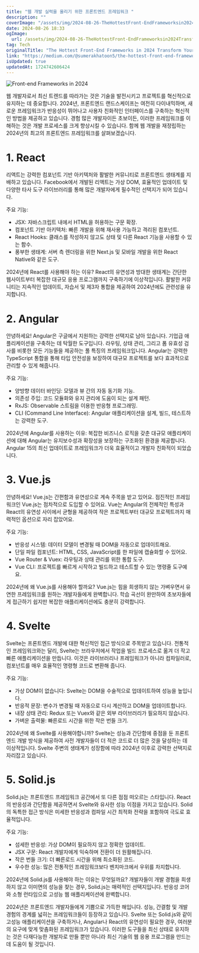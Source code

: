 ```yaml
---
title: "웹 개발 실력을 올리기 위한 프론트엔드 프레임워크 "
description: ""
coverImage: "/assets/img/2024-08-26-TheHottestFront-EndFrameworksin2024TransformYourWebDevelopmentGame_0.png"
date: 2024-08-26 18:33
ogImage: 
  url: /assets/img/2024-08-26-TheHottestFront-EndFrameworksin2024TransformYourWebDevelopmentGame_0.png
tag: Tech
originalTitle: "The Hottest Front-End Frameworks in 2024 Transform Your Web Development Game"
link: "https://medium.com/@sumerakhatoon5/the-hottest-front-end-frameworks-in-2024-transform-your-web-development-game-53d604ba7b79"
isUpdated: true
updatedAt: 1724742606424
---
```




![Front-end Frameworks in 2024](/assets/img/2024-08-26-TheHottestFront-EndFrameworksin2024TransformYourWebDevelopmentGame_0.png)

웹 개발자로서 최신 트렌드를 따라가는 것은 기술을 발전시키고 프로젝트를 혁신적으로 유지하는 데 중요합니다. 2024년, 프론트엔드 랜드스케이프는 여전히 다이내믹하며, 새로운 프레임워크가 반응성이 뛰어나고 사용자 친화적인 인터페이스를 구축하는 혁신적인 방법을 제공하고 있습니다. 경험 많은 개발자이든 초보이든, 이러한 프레임워크를 이해하는 것은 개발 프로세스를 크게 향상시킬 수 있습니다. 함께 웹 개발을 재정립하는 2024년의 최고의 프론트엔드 프레임워크를 살펴보겠습니다.

# 1. React

리액트는 강력한 컴포넌트 기반 아키텍처와 활발한 커뮤니티로 프론트엔드 생태계를 지배하고 있습니다. Facebook에서 개발된 리액트는 가상 DOM, 효율적인 업데이트 및 다양한 타사 도구 라이브러리를 통해 많은 개발자에게 필수적인 선택지가 되어 있습니다.


<div class="content-ad"></div>

주요 기능:

- JSX: 자바스크립트 내에서 HTML을 허용하는 구문 확장.
- 컴포넌트 기반 아키텍처: 빠른 개발을 위해 재사용 가능하고 격리된 컴포넌트.
- React Hooks: 클래스를 작성하지 않고도 상태 및 다른 React 기능을 사용할 수 있는 함수.
- 풍부한 생태계: 서버 측 렌더링을 위한 Next.js 및 모바일 개발을 위한 React Native와 같은 도구.

2024년에 React를 사용해야 하는 이유? React의 유연성과 방대한 생태계는 간단한 웹사이트부터 복잡한 대규모 응용 프로그램까지 구축하기에 이상적입니다. 활발한 커뮤니티는 지속적인 업데이트, 자습서 및 제3자 통합을 제공하여 2024년에도 관련성을 유지합니다.

# 2. Angular

<div class="content-ad"></div>

안녕하세요! Angular은 구글에서 지원하는 강력한 선택지로 남아 있습니다. 기업급 애플리케이션을 구축하는 데 탁월한 도구입니다. 라우팅, 상태 관리, 그리고 폼 유효성 검사를 비롯한 모든 기능들을 제공하는 풀 특징의 프레임워크입니다. Angular는 강력한 TypeScript 통합을 통해 타입 안전성을 보장하여 대규모 프로젝트를 보다 효과적으로 관리할 수 있게 해줍니다.

주요 기능:

- 양방향 데이터 바인딩: 모델과 뷰 간의 자동 동기화 기능.
- 의존성 주입: 코드 모듈화와 유지 관리에 도움이 되는 설계 패턴.
- RxJS: Observable 스트림을 이용한 반응형 프로그래밍.
- CLI (Command Line Interface): Angular 애플리케이션을 설계, 빌드, 테스트하는 강력한 도구.

2024년에 Angular를 사용하는 이유: 복잡한 비즈니스 로직을 갖춘 대규모 애플리케이션에 대해 Angular는 유지보수성과 확장성을 보장하는 구조화된 환경을 제공합니다. Angular 15의 최신 업데이트로 프레임워크가 더욱 효율적이고 개발자 친화적이 되었습니다.

<div class="content-ad"></div>

# 3. Vue.js

안녕하세요! Vue.js는 간편함과 유연성으로 계속 주목을 받고 있어요. 점진적인 프레임워크인 Vue.js는 점차적으로 도입할 수 있어요. Vue는 Angular의 전체적인 특성과 React의 유연성 사이에서 균형을 제공하여 작은 프로젝트부터 대규모 프로젝트까지 매력적인 옵션으로 자리 잡았어요.

주요 기능:

- 반응성 시스템: 데이터 모델이 변경될 때 DOM을 자동으로 업데이트해요.
- 단일 파일 컴포넌트: HTML, CSS, JavaScript를 한 파일에 캡슐화할 수 있어요.
- Vue Router & Vuex: 라우팅과 상태 관리를 위한 통합 도구.
- Vue CLI: 프로젝트를 빠르게 시작하고 빌드하고 테스트할 수 있는 명령줄 도구예요.

<div class="content-ad"></div>

2024년에 왜 Vue.js를 사용해야 할까요? Vue.js는 힘을 희생하지 않는 가벼우면서 유연한 프레임워크를 원하는 개발자들에게 완벽합니다. 학습 곡선이 완만하여 초보자들에게 접근하기 쉽지만 복잡한 애플리케이션에도 충분히 강력합니다.

# 4. Svelte

Svelte는 프론트엔드 개발에 대한 혁신적인 접근 방식으로 주목받고 있습니다. 전통적인 프레임워크와는 달리, Svelte는 브라우저에서 작업을 빌드 프로세스로 옮겨 더 작고 빠른 애플리케이션을 만듭니다. 이것은 라이브러리나 프레임워크가 아니라 컴파일러로, 컴포넌트를 매우 효율적인 명령형 코드로 변환해 줍니다.

주요 기능:

<div class="content-ad"></div>

- 가상 DOM이 없습니다: Svelte는 DOM을 수술적으로 업데이트하여 성능을 높입니다.
- 반응적 문장: 변수가 변경될 때 자동으로 다시 계산하고 DOM을 업데이트합니다.
- 내장 상태 관리: Redux 또는 Vuex와 같은 외부 라이브러리가 필요하지 않습니다.
- 가벼운 출력물: 빠른로드 시간을 위한 작은 번들 크기.

2024년에 왜 Svelte를 사용해야합니까? Svelte는 성능과 간단함에 중점을 둔 프론트엔드 개발 방식을 제공하여 사전 개발자들이 더 적은 코드로 더 많은 것을 달성하는 데 이상적입니다. Svelte 주변의 생태계가 성장함에 따라 2024년 이후로 강력한 선택지로 자리잡고 있습니다.

# 5. Solid.js

Solid.js는 프론트엔드 프레임워크 공간에서 또 다른 점점 떠오르는 스타입니다. React의 반응성과 간단함을 제공하면서 Svelte와 유사한 성능 이점을 가지고 있습니다. Solid의 독특한 접근 방식은 미세한 반응성과 컴파일 시간 최적화 전략을 포함하여 극도로 효율적입니다.

<div class="content-ad"></div>

주요 기능:

- 섬세한 반응성: 가상 DOM이 필요하지 않고 정확한 업데이트.
- JSX 구문: React 개발자에게 익숙하며 전환이 더 원활해집니다.
- 작은 번들 크기: 더 빠른로드 시간을 위해 최소화된 코드.
- 우수한 성능: 많은 전통적인 프레임워크보다 벤치마크에서 우위를 차지합니다.

2024년에 Solid.js를 사용해야 하는 이유는 무엇일까요? 개발자들이 개발 경험을 희생하지 않고 이미면의 성능을 찾는 경우, Solid.js는 매력적인 선택지입니다. 반응성 코어와 소형 런타임으로 고성능 웹 애플리케이션에 완벽합니다.

2024년은 프론트엔드 개발자들에게 기쁨으로 가득한 해입니다. 성능, 간결함 및 개발 경험의 경계를 넓히는 프레임워크들이 등장하고 있습니다. Svelte 또는 Solid.js와 같이 고성능 애플리케이션을 구축하거나, Angular나 React의 유연성이 필요한 경우, 여러분의 요구에 맞게 맞춤화된 프레임워크가 있습니다. 이러한 도구들을 최신 상태로 유지하는 것은 다재다능한 개발자로 만들 뿐만 아니라 최신 기술의 웹 응용 프로그램을 만드는 데 도움이 될 것입니다.